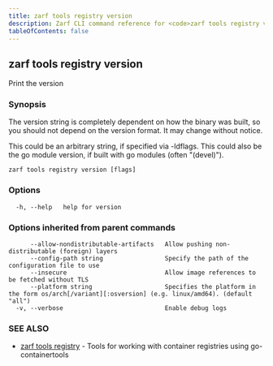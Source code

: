 ```yaml
---
title: zarf tools registry version
description: Zarf CLI command reference for <code>zarf tools registry version</code>.
tableOfContents: false
---
```


<!-- Page generated by Zarf; DO NOT EDIT -->

## zarf tools registry version

Print the version

### Synopsis

The version string is completely dependent on how the binary was built, so you should not depend on the version format. It may change without notice.

This could be an arbitrary string, if specified via -ldflags.
This could also be the go module version, if built with go modules (often "(devel)").

```
zarf tools registry version [flags]
```

### Options

```
  -h, --help   help for version
```

### Options inherited from parent commands

```
      --allow-nondistributable-artifacts   Allow pushing non-distributable (foreign) layers
      --config-path string                 Specify the path of the configuration file to use
      --insecure                           Allow image references to be fetched without TLS
      --platform string                    Specifies the platform in the form os/arch[/variant][:osversion] (e.g. linux/amd64). (default "all")
  -v, --verbose                            Enable debug logs
```

### SEE ALSO

* [zarf tools registry](/commands/zarf_tools_registry/)	 - Tools for working with container registries using go-containertools

